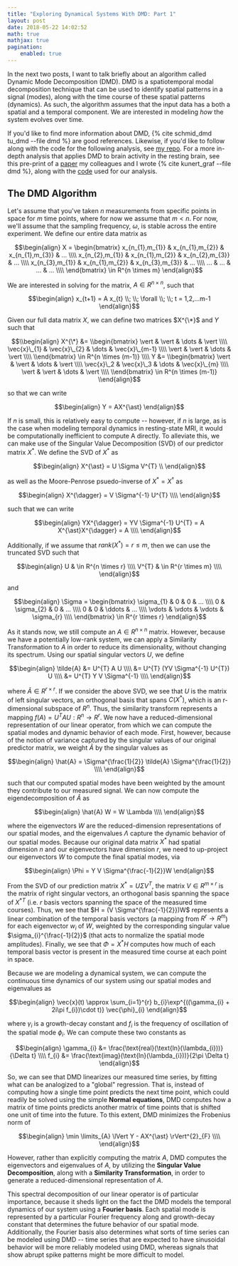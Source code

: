 ```yaml
---
title: "Exploring Dynamical Systems With DMD: Part 1"
layout: post
date: 2018-05-22 14:02:52
math: true
mathjax: true
pagination: 
    enabled: true
---
```


In the next two posts, I want to talk briefly about an algorithm called Dynamic Mode Decomposition (DMD).  DMD is a spatiotemporal modal decomposition technique that can be used to identify spatial patterns in a signal (modes), along with the time course of these spatial patterns (dynamics).  As such, the algorithm assumes that the input data has a both a spatial and a temporal component.  We are interested in modeling *how* the system evolves over time.  

If you'd like to find more information about DMD, {% cite schmid_dmd tu_dmd --file dmd %} are good references.  Likewise, if you'd like to follow along with the code for the following analysis, see [my repo](https://github.com/kristianeschenburg/dmd).  For a more in-depth analysis that applies DMD to brain activity in the resting brain, see this pre-print of a [paper](https://www.biorxiv.org/content/early/2018/06/08/343061) my colleagues and I wrote {% cite kunert_graf --file dmd %}, along with the [code](https://github.com/kunert/DMD_RSN) used for our analysis.

## The DMD Algorithm

Let's assume that you've taken $n$ measurements from specific points in space for $m$ time points, where for now we assume that $m\lt n$.  For now, we'll assume that the sampling frequency, $\omega$, is stable across the entire experiment.  We define our entire data matrix as

$$\begin{align}
X = \begin{bmatrix}
x_{n_{1},m_{1}} & x_{n_{1},m_{2}} & x_{n_{1},m_{3}} & ... \\\\
x_{n_{2},m_{1}} & x_{n_{1},m_{2}} & x_{n_{2},m_{3}} & ... \\\\
x_{n_{3},m_{1}} & x_{n_{1},m_{2}} & x_{n_{3},m_{3}} & ... \\\\
... & ... & ... & ... \\\\
\end{bmatrix}
\in R^{n \times m}
\end{align}$$

We are interested in solving for the matrix, $A \in R^{n \times n}$, such that

$$\begin{align}
x_{t+1} = A x_{t} \\; \\; \forall \\; \\; t = 1,2,...m-1
\end{align}$$

Given our full data matrix $X$, we can define two matrices $X^{\*}$ and $Y$ such that

$$\\begin{align}
X^{\*} &= \\begin{bmatrix}
\vert & \vert & \dots & \vert \\\\
\vec{x}\_{1} & \vec{x}\_{2}  & \dots & \vec{x}\_{m-1} \\\\
\vert & \vert & \dots & \vert \\\\
\\end{bmatrix} \in R^{n \times (m-1)} \\\\
Y &= \\begin{bmatrix}
\vert & \vert & \dots & \vert \\\\
\vec{x}\_2 & \vec{x}\_3  & \dots & \vec{x}\_{m}  \\\\
\vert & \vert & \dots & \vert \\\\
\\end{bmatrix} \in R^{n \times (m-1)}
\\end{align}$$

so that we can write

$$\begin{align}
Y = AX^{\ast}
\end{align}$$

If $n$ is small, this is relatively easy to compute -- however, if $n$ is large, as is the case when modeling temporal dynamics in resting-state MRI, it would be computationally inefficient to compute A directly.  To alleviate this, we can make use of the Singular Value Decomposition (SVD) of our predictor matrix $X^{\ast}$.  We define the SVD of $X^{\ast}$ as

$$\begin{align}
X^{\ast} = U \Sigma V^{T} \\
\end{align}$$

as well as the Moore-Penrose psuedo-inverse of $X^{\ast} = X^{\dagger}$ as

$$\begin{align}
X^{\dagger} = V \Sigma^{-1} U^{T} \\\\
\end{align}$$

such that we can write

$$\begin{align}
YX^{\dagger}  = YV \Sigma^{-1} U^{T} = A X^{\ast}X^{\dagger} = A \\\\
\end{align}$$

Additionally, if we assume that $rank(X^{\ast}) = r \leq m$, then we can use the truncated SVD such that

$$\begin{align}
U & \in R^{n \times r} \\\\
V^{T} & \in R^{r \times m} \\\\
\end{align}$$

and

$$\begin{align}
\Sigma = \begin{bmatrix}
\sigma_{1} & 0 & 0 & ... \\\\
0 & \sigma_{2} & 0 & ... \\\\
0 & 0 & \ddots & ... \\\\
\vdots & \vdots & \vdots & \sigma_{r} \\\\
\end{bmatrix} \in R^{r \times r}
\end{align}$$

As it stands now, we still compute an $A \in R^{n \times n}$ matrix.  However, because we have a potentially low-rank system, we can apply a Similarity Transformation to $A$ in order to reduce its dimensionality, without changing its spectrum.  Using our spatial singular vectors $U$, we define

$$\begin{align}
\tilde{A} &= U^{T} A U \\\\
&= U^{T} (YV \Sigma^{-1} U^{T}) U \\\\
&= U^{T} Y V \Sigma^{-1} \\\\
\end{align}$$

where $\tilde{A} \in R^{r \times r}$.  If we consider the above SVD, we see that $U$ is the matrix of left singular vectors, an orthogonal basis that spans $C(X^{\ast})$, which is an r-dimensional subspace of $R^{n}$.  Thus, the similarity transform represents a mapping $f(A) = U^{T} A U : R^{n} \rightarrow R^{r}$.  We now have a reduced-dimensional representation of our linear operator, from which we can compute the spatial modes and dynamic behavior of each mode.  First, however, because of the notion of variance captured by the singular values of our original predictor matrix, we weight $\tilde{A}$ by the singular values as

$$\begin{align}
\hat{A} = \Sigma^{\frac{1}{2}} \tilde{A} \Sigma^{\frac{1}{2}} \\\\
\end{align}$$

such that our computed spatial modes have been weighted by the amount they contribute to our measured signal.  We can now compute the eigendecomposition of $\hat{A}$ as

$$\begin{align}
\hat{A} W = W \Lambda \\\\
\end{align}$$

where the eigenvectors $W$ are the reduced-dimension representations of our spatial modes, and the eigenvalues $\Lambda$ capture the dynamic behavior of our spatial modes.  Because our original data matrix $X^{\ast}$ had spatial dimension $n$ and our eigenvectors have dimension $r$, we need to up-project our eigenvectors $W$ to compute the final spatial modes, via

$$\begin{align}
\Phi = Y V \Sigma^{\frac{-1}{2}}W
\end{align}$$

From the SVD of our prediction matrix $X^\ast=U \Sigma V^{T}$, the matrix $V \in R^{m \times r}$ is the matrix of right singular vectors, an orthogonal basis spanning the space of $X^{\ast T}$ (i.e. $r$ basis vectors spanning the space of the measured time courses).  Thus, we see that $H = (V \Sigma^{\frac{-1}{2}})W$ represents a linear combination of the temporal basis vectors (a mapping from $R^{r} \rightarrow R^{m}$) for each eigenvector $w_{i}$ of $W$, weighted by the corresponding singular value $\sigma_{i}^{\frac{-1}{2}}$ (that acts to normalize the spatial mode amplitudes).  Finally, we see that $\Phi = X^{\ast}H$ computes how much of each temporal basis vector is present in the measured time course at each point in space.

Because we are modeling a dynamical system, we can compute the continuous time dynamics of our system using our spatial modes and eigenvalues as

$$\begin{align}
\vec{x}(t) \approx \sum_{i=1}^{r} b_{i}\exp^{((\gamma_{i} + 2i\pi f_{i})\cdot t)} \vec{\phi}_{i}
\end{align}$$

where $\gamma_{i}$ is a growth-decay constant and $f_{i}$ is the frequency of oscillation of the spatial mode $\phi_{i}$.  We can compute these two constants as

$$\begin{align}
\gamma_{i} &= \frac{\text{real}(\text{ln}(\lambda_{i}))}{\Delta t} \\\\
f_{i} &= \frac{\text{imag}(\text{ln}(\lambda_{i}))}{2\pi \Delta t}
\end{align}$$

So, we can see that DMD linearizes our measured time series, by fitting what can be analogized to a "global" regression.  That is, instead of computing how a single time point predicts the next time point, which could readily be solved using the simple **Normal equations**, DMD computes how a matrix of time points predicts another matrix of time points that is shifted one unit of time into the future.  To this extent, DMD minimizes the Frobenius norm of

$$\begin{align}
\min \limits_{A} \lVert Y - AX^{\ast} \rVert^{2}_{F} \\\\
\end{align}$$

However, rather than explicitly computing the matrix $A$, DMD computes the eigenvectors and eigenvalues of $A$, by utilizing the **Singular Value Decomposition**, along with a **Similarity Transformation**, in order to generate a reduced-dimensional representation of $A$.

This spectral decomposition of our linear operator is of particular importance, because it sheds light on the fact the DMD models the temporal dynamics of our system using a **Fourier basis**.  Each spatial mode is represented by a particular Fourier frequency along and growth-decay constant that determines the future behavior of our spatial mode.  Additionally, the Fourier basis also determines what sorts of time series can be modeled using DMD -- time series that are expected to have sinusoidal behavior will be more reliably modeled using DMD, whereas signals that show abrupt spike patterns might be more difficult to model.